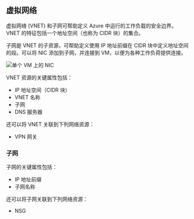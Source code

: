 ## 虚拟网络
虚拟网络 (VNET) 和子网可帮助定义 Azure 中运行的工作负载的安全边界。VNET 的特征包括一个地址空间（也称为 CIDR 块）的集合。

子网是 VNET 的子资源，可帮助定义使用 IP 地址前缀在 CIDR 块中定义地址空间的段。可以将 NIC 添加到子网，并连接到 VM，以便为各种工作负荷提供连接。

![单个 VM 上的 NIC](./media/resource-groups-networking/Figure4.png)

VNET 资源的关键属性包括：

- IP 地址空间（CIDR 块） 
- VNET 名称
- 子网
- DNS 服务器

还可以将 VNET 关联到下列网络资源：

- VPN 网关

### 子网

子网的关键属性包括：

- IP 地址前缀
- 子网名称

还可以将子网关联到下列网络资源：

- NSG

<!---HONumber=76-->